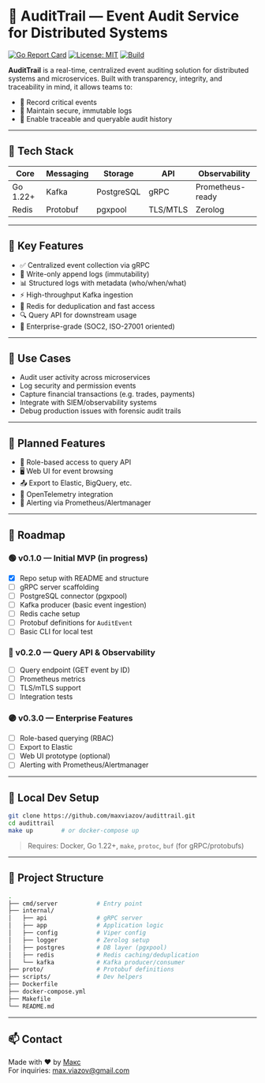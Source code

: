 # 📘 AuditTrail — Event Audit Service for Distributed Systems

[![Go Report Card](https://goreportcard.com/badge/github.com/maxviazov/audittrail)](https://goreportcard.com/report/github.com/maxviazov/audittrail)
[![License: MIT](https://img.shields.io/badge/License-MIT-blue.svg)](LICENSE)
[![Build](https://github.com/maxviazov/audittrail/actions/workflows/build.yml/badge.svg)](https://github.com/maxviazov/audittrail/actions)

**AuditTrail** is a real-time, centralized event auditing solution for distributed systems and microservices. Built with
transparency, integrity, and traceability in mind, it allows teams to:

- 📌 Record critical events
- 🔐 Maintain secure, immutable logs
- 🔎 Enable traceable and queryable audit history

---

## 🔧 Tech Stack

| Core     | Messaging | Storage    | API      | Observability    |
|----------|-----------|------------|----------|------------------|
| Go 1.22+ | Kafka     | PostgreSQL | gRPC     | Prometheus-ready |
| Redis    | Protobuf  | pgxpool    | TLS/MTLS | Zerolog          |

---

## 🧩 Key Features

- ✅ Centralized event collection via gRPC
- 🔐 Write-only append logs (immutability)
- 📊 Structured logs with metadata (who/when/what)
- ⚡ High-throughput Kafka ingestion
- 🧠 Redis for deduplication and fast access
- 🔍 Query API for downstream usage
- 🏢 Enterprise-grade (SOC2, ISO-27001 oriented)

---

## 🎯 Use Cases

- Audit user activity across microservices
- Log security and permission events
- Capture financial transactions (e.g. trades, payments)
- Integrate with SIEM/observability systems
- Debug production issues with forensic audit trails

---

## 🚀 Planned Features

- 🛂 Role-based access to query API
- 🖥 Web UI for event browsing
- 📤 Export to Elastic, BigQuery, etc.
- 🧪 OpenTelemetry integration
- 🚨 Alerting via Prometheus/Alertmanager

---

## 📌 Roadmap

### 🟢 v0.1.0 — Initial MVP (in progress)

- [x] Repo setup with README and structure
- [ ] gRPC server scaffolding
- [ ] PostgreSQL connector (pgxpool)
- [ ] Kafka producer (basic event ingestion)
- [ ] Redis cache setup
- [ ] Protobuf definitions for `AuditEvent`
- [ ] Basic CLI for local test

### 🔵 v0.2.0 — Query API & Observability

- [ ] Query endpoint (GET event by ID)
- [ ] Prometheus metrics
- [ ] TLS/mTLS support
- [ ] Integration tests

### 🟣 v0.3.0 — Enterprise Features

- [ ] Role-based querying (RBAC)
- [ ] Export to Elastic
- [ ] Web UI prototype (optional)
- [ ] Alerting with Prometheus/Alertmanager

---

## 🧪 Local Dev Setup

```bash
git clone https://github.com/maxviazov/audittrail.git
cd audittrail
make up        # or docker-compose up
```

> Requires: Docker, Go 1.22+, `make`, `protoc`, `buf` (for gRPC/protobufs)

---

## 📁 Project Structure

```bash
.
├── cmd/server           # Entry point
├── internal/
│   ├── api              # gRPC server
│   ├── app              # Application logic
│   ├── config           # Viper config
│   ├── logger           # Zerolog setup
│   ├── postgres         # DB layer (pgxpool)
│   ├── redis            # Redis caching/deduplication
│   └── kafka            # Kafka producer/consumer
├── proto/               # Protobuf definitions
├── scripts/             # Dev helpers
├── Dockerfile
├── docker-compose.yml
├── Makefile
└── README.md
```

---

## 📫 Contact

Made with ❤️ by [Макс](https://github.com/maxviazov)  
For inquiries: max.viazov@gmail.com
